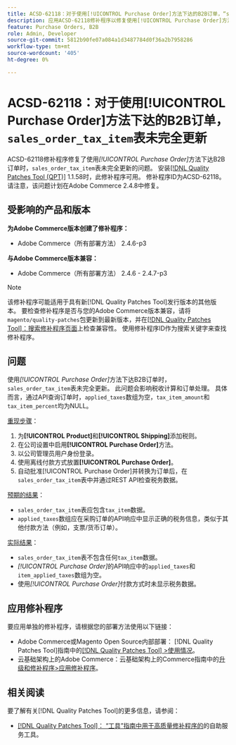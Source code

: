 ```yaml
---
title: ACSD-62118：对于使用[!UICONTROL Purchase Order]方法下达的B2B订单，“sales_order_tax_item”表未完全更新
description: 应用ACSD-62118修补程序以修复使用[!UICONTROL Purchase Order]方法下达B2B订单时，“sales_order_tax_item”表未完全更新的Adobe Commerce问题。
feature: Purchase Orders, B2B
role: Admin, Developer
source-git-commit: 5812b90fe07a084a1d3487784d0f36a2b7958286
workflow-type: tm+mt
source-wordcount: '405'
ht-degree: 0%

---
```



# ACSD-62118：对于使用[!UICONTROL Purchase Order]方法下达的B2B订单，`sales_order_tax_item`表未完全更新

ACSD-62118修补程序修复了使用&#x200B;*[!UICONTROL Purchase Order]*&#x200B;方法下达B2B订单时，`sales_order_tax_item`表未完全更新的问题。 安装[[!DNL Quality Patches Tool (QPT)]](/help/tools/quality-patches-tool/quality-patches-tool-to-self-serve-quality-patches.md) 1.1.58时，此修补程序可用。 修补程序ID为ACSD-62118。 请注意，该问题计划在Adobe Commerce 2.4.8中修复。

## 受影响的产品和版本

**为Adobe Commerce版本创建了修补程序：**

* Adobe Commerce（所有部署方法） 2.4.6-p3

**与Adobe Commerce版本兼容：**

* Adobe Commerce（所有部署方法） 2.4.6 - 2.4.7-p3

>[!NOTE]
>
>该修补程序可能适用于具有新[!DNL Quality Patches Tool]发行版本的其他版本。 要检查修补程序是否与您的Adobe Commerce版本兼容，请将`magento/quality-patches`包更新到最新版本，并在[[!DNL Quality Patches Tool]：搜索修补程序页面](https://experienceleague.adobe.com/tools/commerce-quality-patches/index.html?lang=zh-Hans)上检查兼容性。 使用修补程序ID作为搜索关键字来查找修补程序。

## 问题

使用&#x200B;*[!UICONTROL Purchase Order]*&#x200B;方法下达B2B订单时，`sales_order_tax_item`表未完全更新。 此问题会影响税收计算和订单处理。 具体而言，通过API查询订单时，`applied_taxes`数组为空，`tax_item_amount`和`tax_item_percent`均为NULL。

<u>重现步骤</u>：

1. 为&#x200B;**[!UICONTROL Product]**&#x200B;和&#x200B;**[!UICONTROL Shipping]**&#x200B;添加税则。
1. 在公司设置中启用&#x200B;**[!UICONTROL Purchase Order]**&#x200B;方法。
1. 以公司管理员用户身份登录。
1. 使用离线付款方式放置&#x200B;**[!UICONTROL Purchase Order]**。
1. 自动批准[!UICONTROL Purchase Order]并转换为订单后，在`sales_order_tax_item`表中并通过REST API检查税务数据。

<u>预期的结果</u>：

* `sales_order_tax_item`表应包含`tax_item`数据。
* `applied_taxes`数组应在采购订单的API响应中显示正确的税务信息，类似于其他付款方法（例如，支票/货币订单）。

<u>实际结果</u>：

* `sales_order_tax_item`表不包含任何`tax_item`数据。
* *[!UICONTROL Purchase Order]*&#x200B;的API响应中的`applied_taxes`和`item_applied_taxes`数组为空。
* 使用&#x200B;*[!UICONTROL Purchase Order]*&#x200B;付款方式时未显示税务数据。

## 应用修补程序

要应用单独的修补程序，请根据您的部署方法使用以下链接：

* Adobe Commerce或Magento Open Source内部部署： [!DNL Quality Patches Tool]指南中的[[!DNL Quality Patches Tool] >使用情况](/help/tools/quality-patches-tool/usage.md)。
* 云基础架构上的Adobe Commerce：云基础架构上的Commerce指南中的[升级和修补程序>应用修补程序](https://experienceleague.adobe.com/docs/commerce-cloud-service/user-guide/develop/upgrade/apply-patches.html?lang=zh-Hans)。

## 相关阅读

要了解有关[!DNL Quality Patches Tool]的更多信息，请参阅：

* [[!DNL Quality Patches Tool]： “工具”指南中用于高质量修补程序的](/help/tools/quality-patches-tool/quality-patches-tool-to-self-serve-quality-patches.md)的自助服务工具。

